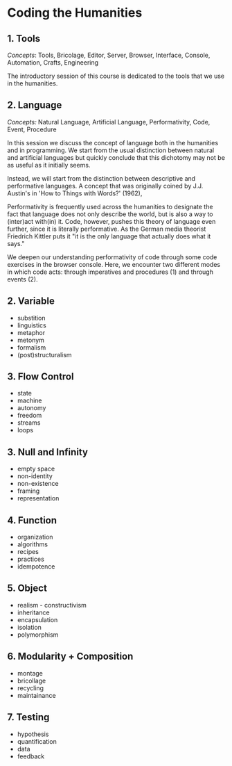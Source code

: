 # Coding the Humanities

## 1. Tools

*Concepts*: Tools, Bricolage, Editor, Server, Browser, Interface, Console, Automation, Crafts, Engineering

The introductory session of this course is dedicated to the tools that we use in the humanities.


## 2. Language

*Concepts:* Natural Language, Artificial Language, Performativity, Code, Event, Procedure

In this session we discuss the concept of language both in the humanities and in programming. We start from the usual distinction between natural and artificial languages but quickly conclude that this dichotomy may not be as useful as it initially seems.

Instead, we will start from the distinction between descriptive and performative languages. A concept that was originally coined by J.J. Austin's in 'How to Things with Words?' (1962),

Performativity is frequently used across the humanities to designate the fact that language does not only describe the world, but is also a way to (inter)act with(in) it. Code, however, pushes this theory of language even further, since it is literally performative. As the German media theorist Friedrich Kittler puts it "it is the only language that actually does what it says."

We deepen our understanding performativity of code through some code exercises in the browser console. Here, we encounter two different modes in which code acts: through imperatives and procedures (1) and through events (2). 


## 2. Variable

+ substition
+ linguistics
+ metaphor
+ metonym
+ formalism
+ (post)structuralism


## 3. Flow Control

+ state 
+ machine
+ autonomy
+ freedom
+ streams
+ loops


## 3. Null and Infinity


+ empty space
+ non-identity 
+ non-existence
+ framing
+ representation


## 4. Function

+ organization
+ algorithms
+ recipes
+ practices
+ idempotence


## 5. Object

+ realism - constructivism
+ inheritance
+ encapsulation
+ isolation
+ polymorphism


## 6. Modularity + Composition

+ montage
+ bricollage
+ recycling
+ maintainance

## 7. Testing

+ hypothesis
+ quantification
+ data
+ feedback 
